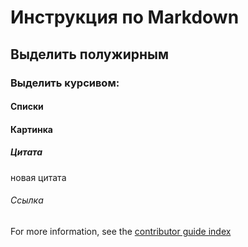 # Инструкция по Markdown

## Выделить полужирным

### Выделить курсивом:

#### Списки

#### Картинка

##### Цитата

новая цитата


###### Ссылка
For more information, see the [contributor guide index](https://github.com/Azure/azure-content/blob/master/contributor-guide/contributor-guide-index.md)